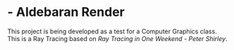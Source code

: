 # - Aldebaran Render

This project is being developed as a test for a Computer Graphics class. This is
a Ray Tracing based on <em>Ray Tracing in One Weekend - Peter Shirley</em>.
